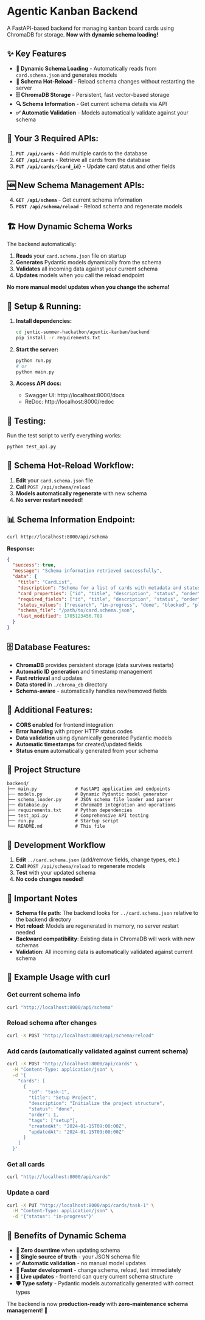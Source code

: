 # Agentic Kanban Backend

A FastAPI-based backend for managing kanban board cards using ChromaDB for storage. **Now with dynamic schema loading!**

## ✨ **Key Features**

- **🔄 Dynamic Schema Loading** - Automatically reads from `card.schema.json` and generates models
- **📝 Schema Hot-Reload** - Reload schema changes without restarting the server
- **🗄️ ChromaDB Storage** - Persistent, fast vector-based storage
- **🔍 Schema Information** - Get current schema details via API
- **✅ Automatic Validation** - Models automatically validate against your schema

## 🚀 **Your 3 Required APIs:**

1. **`PUT /api/cards`** - Add multiple cards to the database
2. **`GET /api/cards`** - Retrieve all cards from the database  
3. **`PUT /api/cards/{card_id}`** - Update card status and other fields

## 🆕 **New Schema Management APIs:**

4. **`GET /api/schema`** - Get current schema information
5. **`POST /api/schema/reload`** - Reload schema and regenerate models

## 🏗️ **How Dynamic Schema Works**

The backend automatically:
1. **Reads** your `card.schema.json` file on startup
2. **Generates** Pydantic models dynamically from the schema
3. **Validates** all incoming data against your current schema
4. **Updates** models when you call the reload endpoint

**No more manual model updates when you change the schema!**

## 📁 **Setup & Running:**

1. **Install dependencies:**
   ```bash
   cd jentic-summer-hackathon/agentic-kanban/backend
   pip install -r requirements.txt
   ```

2. **Start the server:**
   ```bash
   python run.py
   # or
   python main.py
   ```

3. **Access API docs:**
   - Swagger UI: http://localhost:8000/docs
   - ReDoc: http://localhost:8000/redoc

## 🧪 **Testing:**

Run the test script to verify everything works:
```bash
python test_api.py
```

## 🔄 **Schema Hot-Reload Workflow:**

1. **Edit** your `card.schema.json` file
2. **Call** `POST /api/schema/reload` 
3. **Models automatically regenerate** with new schema
4. **No server restart needed!**

## 📊 **Schema Information Endpoint:**

```bash
curl http://localhost:8000/api/schema
```

**Response:**
```json
{
  "success": true,
  "message": "Schema information retrieved successfully",
  "data": {
    "title": "CardList",
    "description": "Schema for a list of cards with metadata and status",
    "card_properties": ["id", "title", "description", "status", "order", "tags", "createdAt", "updatedAt", "completedAt"],
    "required_fields": ["id", "title", "description", "status", "order", "tags", "createdAt", "updatedAt"],
    "status_values": ["research", "in-progress", "done", "blocked", "planned"],
    "schema_file": "/path/to/card.schema.json",
    "last_modified": 1705123456.789
  }
}
```

## 🗄️ **Database Features:**

- **ChromaDB** provides persistent storage (data survives restarts)
- **Automatic ID generation** and timestamp management
- **Fast retrieval** and updates
- **Data stored** in `./chroma_db` directory
- **Schema-aware** - automatically handles new/removed fields

## 🔧 **Additional Features:**

- **CORS enabled** for frontend integration
- **Error handling** with proper HTTP status codes
- **Data validation** using dynamically generated Pydantic models
- **Automatic timestamps** for created/updated fields
- **Status enum** automatically generated from your schema

## 📁 **Project Structure**

```
backend/
├── main.py              # FastAPI application and endpoints
├── models.py            # Dynamic Pydantic model generator
├── schema_loader.py     # JSON schema file loader and parser
├── database.py          # ChromaDB integration and operations
├── requirements.txt     # Python dependencies
├── test_api.py          # Comprehensive API testing
├── run.py               # Startup script
└── README.md            # This file
```

## 🔄 **Development Workflow**

1. **Edit** `../card.schema.json` (add/remove fields, change types, etc.)
2. **Call** `POST /api/schema/reload` to regenerate models
3. **Test** with your updated schema
4. **No code changes needed!**

## 🚨 **Important Notes**

- **Schema file path**: The backend looks for `../card.schema.json` relative to the backend directory
- **Hot reload**: Models are regenerated in memory, no server restart needed
- **Backward compatibility**: Existing data in ChromaDB will work with new schemas
- **Validation**: All incoming data is automatically validated against current schema

## 🧪 **Example Usage with curl**

### Get current schema info
```bash
curl "http://localhost:8000/api/schema"
```

### Reload schema after changes
```bash
curl -X POST "http://localhost:8000/api/schema/reload"
```

### Add cards (automatically validated against current schema)
```bash
curl -X POST "http://localhost:8000/api/cards" \
  -H "Content-Type: application/json" \
  -d '{
    "cards": [
      {
        "id": "task-1",
        "title": "Setup Project",
        "description": "Initialize the project structure",
        "status": "done",
        "order": 1,
        "tags": ["setup"],
        "createdAt": "2024-01-15T09:00:00Z",
        "updatedAt": "2024-01-15T09:00:00Z"
      }
    ]
  }'
```

### Get all cards
```bash
curl "http://localhost:8000/api/cards"
```

### Update a card
```bash
curl -X PUT "http://localhost:8000/api/cards/task-1" \
  -H "Content-Type: application/json" \
  -d '{"status": "in-progress"}'
```

## 🎯 **Benefits of Dynamic Schema**

- **🔄 Zero downtime** when updating schema
- **📝 Single source of truth** - your JSON schema file
- **✅ Automatic validation** - no manual model updates
- **🚀 Faster development** - change schema, reload, test immediately
- **🔄 Live updates** - frontend can query current schema structure
- **🛡️ Type safety** - Pydantic models automatically generated with correct types

The backend is now **production-ready** with **zero-maintenance schema management**! 🎉
